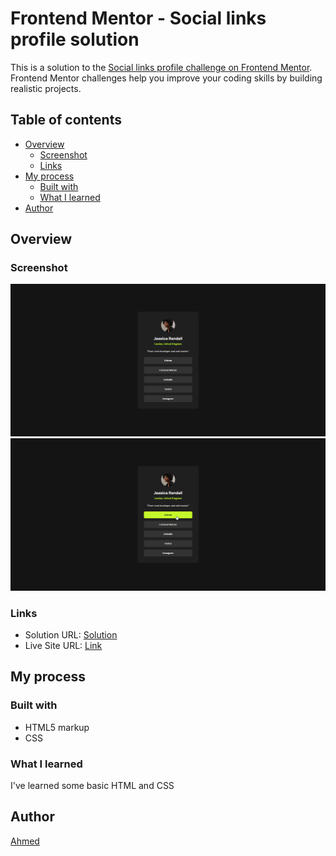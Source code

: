 # Frontend Mentor - Social links profile solution

This is a solution to the [Social links profile challenge on Frontend Mentor](https://www.frontendmentor.io/challenges/social-links-profile-UG32l9m6dQ). Frontend Mentor challenges help you improve your coding skills by building realistic projects. 

## Table of contents

- [Overview](#overview)
  - [Screenshot](#screenshot)
  - [Links](#links)
- [My process](#my-process)
  - [Built with](#built-with)
  - [What I learned](#what-i-learned)
- [Author](#author)

## Overview

### Screenshot

![](./screenshot.png)
![](./screenshot-active.png)

### Links

- Solution URL: [Solution]()
- Live Site URL: [Link](https://ahmed-l2.github.io/frontend-projects/social-links-profile-main/index.html)

## My process

### Built with

- HTML5 markup
- CSS

### What I learned

I've learned some basic HTML and CSS

## Author

[Ahmed](https://github.com/Ahmed-l2)

